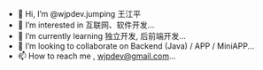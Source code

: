 - 👋 Hi, I’m @wjpdev.jumping 王江平
- 👀 I’m interested in 互联网、软件开发...
- 🌱 I’m currently learning 独立开发, 后前端开发...
- 💞️ I’m looking to collaborate on Backend (Java) / APP / MiniAPP...
- 📫 How to reach me , wjpdev@gmail.com...

<!---
wjpdevjumping/wjpdevjumping is a ✨ special ✨ repository because its `README.md` (this file) appears on your GitHub profile.
You can click the Preview link to take a look at your changes.
--->
